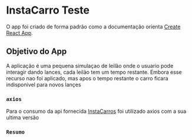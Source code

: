 # InstaCarro Teste

O app foi criado de forma padrão como a documentação orienta [Create React App](https://github.com/facebook/create-react-app).

## Objetivo do App

A aplicação é uma pequena simulaçao de leilão onde o usuario pode 
interagir dando lances, cada leilão tem um tempo restante. Embora esse recurso nao foi aplicado, mas apos o tempo restante o carro ficara indisponivel para novos lançes

### `axios`

Para o consumo da api fornecida [InstaCarros](https://s3-sa-east-1.amazonaws.com/config.instacarro.com/recruitment/auctions.json) foi utilizado axios com a sua ultima versão

### `Resumo`




